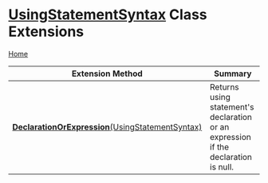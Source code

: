 # [UsingStatementSyntax](https://docs.microsoft.com/en-us/dotnet/api/microsoft.codeanalysis.csharp.syntax.usingstatementsyntax) Class Extensions

[Home](../../../../../README.md)

| Extension Method | Summary |
| ---------------- | ------- |
| [**DeclarationOrExpression**(UsingStatementSyntax)](../../../../../Roslynator/CSharp/SyntaxExtensions/DeclarationOrExpression/README.md) | Returns using statement's declaration or an expression if the declaration is null\. |


